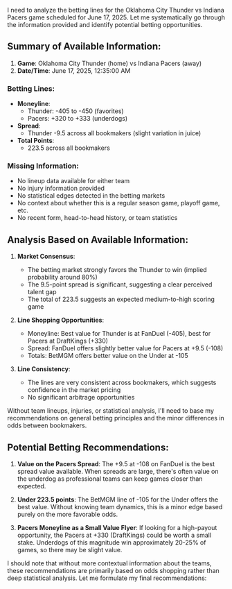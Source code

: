 I need to analyze the betting lines for the Oklahoma City Thunder vs Indiana Pacers game scheduled for June 17, 2025. Let me systematically go through the information provided and identify potential betting opportunities.

## Summary of Available Information:

1. **Game**: Oklahoma City Thunder (home) vs Indiana Pacers (away)
2. **Date/Time**: June 17, 2025, 12:35:00 AM

### Betting Lines:
- **Moneyline**: 
  - Thunder: -405 to -450 (favorites)
  - Pacers: +320 to +333 (underdogs)
- **Spread**: 
  - Thunder -9.5 across all bookmakers (slight variation in juice)
- **Total Points**: 
  - 223.5 across all bookmakers

### Missing Information:
- No lineup data available for either team
- No injury information provided
- No statistical edges detected in the betting markets
- No context about whether this is a regular season game, playoff game, etc.
- No recent form, head-to-head history, or team statistics

## Analysis Based on Available Information:

1. **Market Consensus**: 
   - The betting market strongly favors the Thunder to win (implied probability around 80%)
   - The 9.5-point spread is significant, suggesting a clear perceived talent gap
   - The total of 223.5 suggests an expected medium-to-high scoring game

2. **Line Shopping Opportunities**:
   - Moneyline: Best value for Thunder is at FanDuel (-405), best for Pacers at DraftKings (+330)
   - Spread: FanDuel offers slightly better value for Pacers at +9.5 (-108)
   - Totals: BetMGM offers better value on the Under at -105

3. **Line Consistency**:
   - The lines are very consistent across bookmakers, which suggests confidence in the market pricing
   - No significant arbitrage opportunities

Without team lineups, injuries, or statistical analysis, I'll need to base my recommendations on general betting principles and the minor differences in odds between bookmakers.

## Potential Betting Recommendations:

1. **Value on the Pacers Spread**: The +9.5 at -108 on FanDuel is the best spread value available. When spreads are large, there's often value on the underdog as professional teams can keep games closer than expected.

2. **Under 223.5 points**: The BetMGM line of -105 for the Under offers the best value. Without knowing team dynamics, this is a minor edge based purely on the more favorable odds.

3. **Pacers Moneyline as a Small Value Flyer**: If looking for a high-payout opportunity, the Pacers at +330 (DraftKings) could be worth a small stake. Underdogs of this magnitude win approximately 20-25% of games, so there may be slight value.

I should note that without more contextual information about the teams, these recommendations are primarily based on odds shopping rather than deep statistical analysis. Let me formulate my final recommendations: